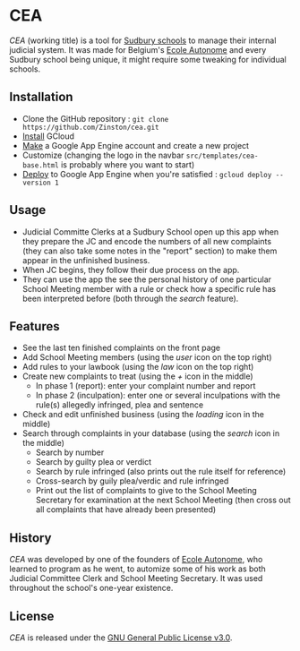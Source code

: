 # CEA
_CEA_ (working title) is a tool for [Sudbury schools](https://en.wikipedia.org/wiki/Sudbury_school) to manage their internal judicial system. It was made for Belgium's [Ecole Autonome](http://www.ecole-autonome.be) and every Sudbury school being unique, it might require some tweaking for individual schools.

## Installation
* Clone the GitHub repository : `git clone https://github.com/Zinston/cea.git`
* [Install](https://cloud.google.com/sdk/docs/) GCloud
* [Make](https://console.cloud.google.com) a Google App Engine account and create a new project
* Customize (changing the logo in the navbar `src/templates/cea-base.html` is probably where you want to start)
* [Deploy](https://cloud.google.com/sdk/gcloud/reference/app/deploy) to Google App Engine when you're satisfied : `gcloud deploy --version 1`

## Usage
* Judicial Committe Clerks at a Sudbury School open up this app when they prepare the JC and encode the numbers of all new complaints (they can also take some notes in the "report" section) to make them appear in the unfinished business.
* When JC begins, they follow their due process on the app.
* They can use the app the see the personal history of one particular School Meeting member with a rule or check how a specific rule has been interpreted before (both through the _search_ feature).

## Features
* See the last ten finished complaints on the front page
* Add School Meeting members (using the _user_ icon on the top right)
* Add rules to your lawbook (using the _law_ icon on the top right)
* Create new complaints to treat (using the _+_ icon in the middle)
  * In phase 1 (report): enter your complaint number and report
  * In phase 2 (inculpation): enter one or several inculpations with the rule(s) allegedly infringed, plea and sentence
* Check and edit unfinished business (using the _loading_ icon in the middle)
* Search through complaints in your database (using the _search_ icon in the middle)
  * Search by number
  * Search by guilty plea or verdict
  * Search by rule infringed (also prints out the rule itself for reference)
  * Cross-search by guily plea/verdic and rule infringed
  * Print out the list of complaints to give to the School Meeting Secretary for examination at the next School Meeting (then cross out all complaints that have already been presented)

## History
_CEA_ was developed by one of the founders of [Ecole Autonome](http://www.ecole-autonome.be), who learned to program as he went, to automize some of his work as both Judicial Committee Clerk and School Meeting Secretary. It was used throughout the school's one-year existence.

## License
_CEA_ is released under the [GNU General Public License v3.0](cea/LICENSE.txt).
